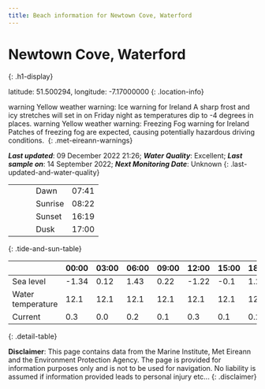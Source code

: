 ```yaml
---
title: Beach information for Newtown Cove, Waterford
---
```

# Newtown Cove, Waterford 
{: .h1-display}

latitude: 51.500294, longitude: -7.17000000
{: .location-info}

<span class="material-icons yellow-warning">warning</span>&nbsp;Yellow weather warning: Ice warning for Ireland A sharp frost and icy stretches will set in on Friday night as temperatures dip to -4 degrees in places.&nbsp;<span class="material-icons yellow-warning">warning</span>&nbsp;Yellow weather warning: Freezing Fog warning for Ireland Patches of freezing fog are expected, causing potentially hazardous driving conditions.&nbsp;
{: .met-eireann-warnings}

___Last updated___: 09 December 2022 21:26; ___Water Quality___: Excellent;
___Last sample on___: 14 September 2022; ___Next Monitoring Date___: Unknown
{: .last-updated-and-water-quality}

|   |   |   |   |   |
|---|---|---|---|---|
|   |   |   | Dawn  | 07:41 |
|   |   |   | Sunrise  | 08:22 |
|   |   |   | Sunset  | 16:19 |
|   |   |   | Dusk  | 17:00 |
{: .tide-and-sun-table}

<div></div>

| | 00:00 | 03:00 | 06:00 | 09:00 | 12:00 | 15:00 | 18:00 | 21:00 |
|---|---|---|---|---|---|---|---|---|
| Sea level | -1.34 | 0.12 | 1.43 | 0.22| -1.22 | -0.1 | 1.29 | 0.26 |
| Water temperature | 12.1 | 12.1 | 12.1 | 12.1 | 12.1 | 12.1 | 12.1 | 12.1 |
| Current | 0.3 | 0.0 | 0.2 | 0.1 | 0.3| 0.1 | 0.2 | 0.0 |
{: .detail-table}

__Disclaimer__: This page contains data from the Marine Institute,
Met Eireann and the Environment Protection Agency. The page is provided for
information purposes only and is not to be used for navigation. No liability
is assumed if information provided leads to personal injury etc...
{: .disclaimer}